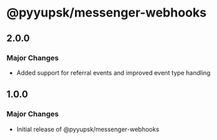 # @pyyupsk/messenger-webhooks

## 2.0.0

### Major Changes

-   Added support for referral events and improved event type handling

## 1.0.0

### Major Changes

-   Initial release of @pyyupsk/messenger-webhooks
